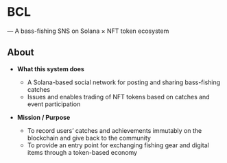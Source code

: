 # BCL
— A bass-fishing SNS on Solana × NFT token ecosystem

## About
- **What this system does**  
  - A Solana-based social network for posting and sharing bass-fishing catches  
  - Issues and enables trading of NFT tokens based on catches and event participation

- **Mission / Purpose**  
  - To record users’ catches and achievements immutably on the blockchain and give back to the community  
  - To provide an entry point for exchanging fishing gear and digital items through a token-based economy
